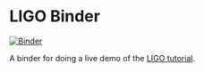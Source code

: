 # LIGO Binder

[![Binder](http://mybinder.org/badge.svg)](http://mybinder.org/repo/minrk/ligo-binder/GW150914_tutorial.ipynb)

A binder for doing a live demo of the [LIGO tutorial](https://losc.ligo.org/s/events/GW150914/GW150914_tutorial.html).

